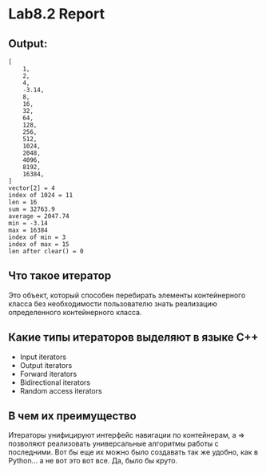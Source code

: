 # Lab8.2 Report

## Output:
```
[
    1,
    2,
    4,
    -3.14,
    8,
    16,
    32,
    64,
    128,
    256,
    512,
    1024,
    2048,
    4096,
    8192,
    16384,
]
vector[2] = 4
index of 1024 = 11
len = 16
sum = 32763.9
average = 2047.74
min = -3.14
max = 16384
index of min = 3
index of max = 15
len after clear() = 0
```

## Что такое итератор
Это объект, который способен перебирать элементы
контейнерного класса без необходимости пользователю
знать реализацию определенного контейнерного класса.

## Какие типы итераторов выделяют в языке С++
- Input iterators
- Output iterators
- Forward iterators
- Bidirectional iterators
- Random access iterators

## В чем их преимущество
Итераторы унифицируют интерфейс
навигации по контейнерам, а => позволяют реализовать
универсальные алгоритмы работы с последними. Вот бы
еще их можно было создавать так же удобно, как
в Python... а не вот это вот все. Да, было бы круто.
